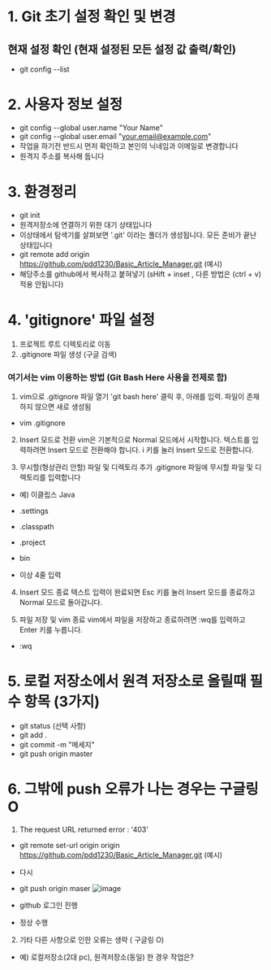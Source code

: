# 1. Git 초기 설정 확인 및 변경

## 현재 설정 확인 (현재 설정된 모든 설정 값 출력/확인)

- git config --list

# 2. 사용자 정보 설정

- git config --global user.name "Your Name"
- git config --global user.email "your.email@example.com"
- 작업을 하기전 반드시 먼저 확인하고 본인의 닉네임과 이메일로 변경합니다
- 원격지 주소를 복사해 둡니다

# 3. 환경정리

- git init
- 원격저장소에 연결하기 위한 대기 상태입니다
- 이상태에서 탐색기를 살펴보면 '.git' 이라는 폴더가 생성됩니다.  모든 준비가 끝난 상태입니다
- git remote add origin https://github.com/pdd1230/Basic_Article_Manager.git (예시)
- 해당주소를 github에서 복사하고 붙혀넣기 (sHift + inset ,  다른 방법은 (ctrl + v) 적용 안됩니다) 

# 4. 'gitignore' 파일 설정

1. 프로젝트 루트 디렉토리로 이동
2. .gitignore 파일 생성  (구글 검색)
   
### 여기서는 vim 이용하는 방법 (Git Bash Here 사용을 전제로 함)

1. vim으로 .gitignore 파일 열기
'git bash here' 클릭 후, 아래를 입력. 파일이 존재하지 않으면 새로 생성됨

- vim .gitignore

2. Insert 모드로 전환
vim은 기본적으로 Normal 모드에서 시작합니다. 텍스트를 입력하려면 Insert 모드로 전환해야 합니다. i 키를 눌러 Insert 모드로 전환합니다.

3. 무시할(형상관리 안할) 파일 및 디렉토리 추가 
.gitignore 파일에 무시할 파일 및 디렉토리를 입력합니다
- 예) 이클립스 Java
- .settings
- .classpath
- .project
- bin

- 이상 4줄 입력
4. Insert 모드 종료
텍스트 입력이 완료되면 Esc 키를 눌러 Insert 모드를 종료하고 Normal 모드로 돌아갑니다.

5. 파일 저장 및 vim 종료
vim에서 파일을 저장하고 종료하려면 :wq를 입력하고 Enter 키를 누릅니다.
- :wq

# 5. 로컬 저장소에서 원격 저장소로 올릴때 필수 항목 (3가지)

- git status (선택 사항)    
- git add .
- git commit -m "메세지"
- git push origin master

# 6. 그밖에 push 오류가 나는 경우는 구글링 O
1. The request URL returned error : '403'
- git remote set-url origin origin https://github.com/pdd1230/Basic_Article_Manager.git (예시)
- 다시
- git push origin maser
  ![image](https://github.com/user-attachments/assets/313d1bb9-a9e0-4ddf-8a30-0c42b6138426)

- github 로그인 진행
- 정상 수행

2. 기타 다른 사항으로 인한 오류는 생략 ( 구글링 O)
- 예) 로컬저장소(2대 pc), 원격저장소(동일) 한 경우 작업은?






